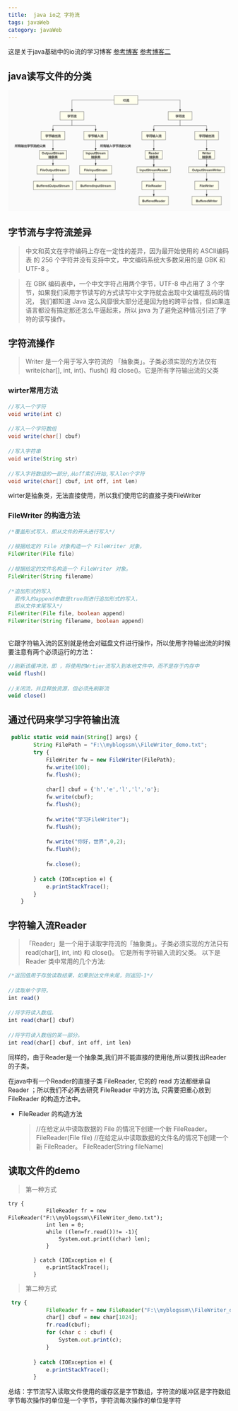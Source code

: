 ```yaml
---
title:  java io之 字符流
tags: javaWeb
category: javaWeb
---
```



这是关于java基础中的io流的学习博客
[参考博客](https://mp.weixin.qq.com/s/AtYw_IufJnBjJDM-F6YIAA)
[参考博客二](https://github.com/dunwu/javacore/blob/master/docs/io/java-io.md)

## java读写文件的分类

![enter description here](./images/微信图片_20210619170412.png)
   


## 字节流与字符流差异


>中文和英文在字符编码上存在一定性的差异，因为最开始使用的 ASCII编码表 的 256 个字符并没有支持中文，中文编码系统大多数采用的是 GBK 和 UTF-8 。


>在 GBK 编码表中，一个中文字符占用两个字节，UTF-8 中占用了 3 个字节，如果我们采用字节读写的方式读写中文字符就会出现中文编程乱码的情况， 我们都知道 Java 这么风靡很大部分还是因为他的跨平台性，但如果连语言都没有搞定那还怎么牛逼起来，所以 java 为了避免这种情况引进了字符的读写操作。


## 字符流操作

> Writer 是一个用于写入字符流的 「抽象类」。子类必须实现的方法仅有 write(char[], int, int)、flush() 和 close()。它是所有字符输出流的父类

### wirter常用方法

``` java
//写入一个字符
void write(int c)

//写入一个字符数组
void write(char[] cbuf)

//写入字符串
void write(String str)

//写入字符数组的一部分,从off索引开始,写入len个字符
void write(char[] cbuf, int off, int len)
```

wirter是抽象类，无法直接使用，所以我们使用它的直接子类FileWriter 

### FileWriter 的构造方法

``` java
/*覆盖形式写入，即从文件的开头进行写入*/

//根据给定的 File 对象构造一个 FileWriter 对象。
FileWriter(File file)   

//根据给定的文件名构造一个 FileWriter 对象。
FileWriter(String filename)   

/*追加形式的写入
  若传入的append参数是true则进行追加形式的写入，
  即从文件末尾写入*/
FileWriter(File file, boolean append)
FileWriter(String filename, boolean append)



```
它跟字符输入流的区别就是他会对磁盘文件进行操作，所以使用字符输出流的时候要注意有两个必须运行的方法：

``` javascript
//刷新该缓冲流，即 ，将使用的Wrtier流写入到本地文件中，而不是存于内存中
void flush()   

//关闭流，并且释放资源，但必须先刷新流         
void close()      
```

## 通过代码来学习字符输出流

``` javascript
 public static void main(String[] args) {
        String FilePath = "F:\\myblogssm\\FileWriter_demo.txt";
        try {
            FileWriter fw = new FileWriter(FilePath);
            fw.write(100);
            fw.flush();

            char[] cbuf = {'h','e','l','l','o'};
            fw.write(cbuf);
			fw.flush();

            fw.write("学习FileWriter");
            fw.flush();

            fw.write("你好，世界",0,2);
            fw.flush();
            
            fw.close();

        } catch (IOException e) {
            e.printStackTrace();
        }
    }
```

## 字符输入流Reader

> 「Reader」是一个用于读取字符流的「抽象类」。子类必须实现的方法只有 read(char[], int, int) 和 close()。
它是所有字符输入流的父类。
以下是 Reader 类中常用的几个方法:

``` javascript
/*返回值用于存放读取结果，如果到达文件末尾，则返回-1*/

//读取单个字符。
int read()

//将字符读入数组。 
int read(char[] cbuf)

//将字符读入数组的某一部分。 
int read(char[] cbuf, int off, int len)
```

同样的，由于Reader是一个抽象类,我们并不能直接的使用他,所以要找出Reader的子类。

在java中有一个Reader的直接子类 FileReader, 它的的 read 方法都继承自 Reader ；所以我们不必再去研究 FileReader 中的方法, 只需要把重心放到 FileReader 的构造方法中。

* FileReader 的构造方法
  >//在给定从中读取数据的 File 的情况下创建一个新 FileReader。
FileReader(File file)
//在给定从中读取数据的文件名的情况下创建一个新 FileReader。
FileReader(String fileName)


## 读取文件的demo
>第一种方式
```  
try {
            FileReader fr = new FileReader("F:\\myblogssm\\FileWriter_demo.txt");
            int len = 0;
            while ((len=fr.read())!= -1){
                System.out.print((char) len);
            }

        } catch (IOException e) {
            e.printStackTrace();
        }
```

>第二种方式

``` javascript
 try {
            FileReader fr = new FileReader("F:\\myblogssm\\FileWriter_demo.txt");
            char[] cbuf = new char[1024];
            fr.read(cbuf);
            for (char c : cbuf) {
                System.out.print(c);
            }

        } catch (IOException e) {
            e.printStackTrace();
        }
```

总结：字节流写入读取文件使用的缓存区是字节数组，字符流的缓冲区是字符数组
字节每次操作的单位是一个字节，字符流每次操作的单位是字符